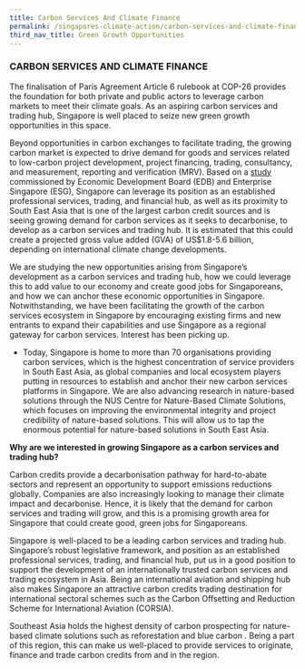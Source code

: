```yaml
---
title: Carbon Services And Climate Finance
permalink: /singapores-climate-action/carbon-services-and-climate-finance/
third_nav_title: Green Growth Opportunities
---
```

### CARBON SERVICES AND CLIMATE FINANCE

The finalisation of Paris Agreement Article 6 rulebook at COP-26 provides the foundation for both private and public actors to leverage carbon markets to meet their climate goals. As an aspiring carbon services and trading hub, Singapore is well placed to seize new green growth opportunities in this space.

Beyond opportunities in carbon exchanges to facilitate trading, the growing carbon market is expected to drive demand for goods and services related to low-carbon project development, project financing, trading, consultancy, and measurement, reporting and verification (MRV). Based on a [study](https://www.edb.gov.sg/en/business-insights/market-and-industry-reports/carbon-services-an-opportunity-for-singapore-to-support-global-and-regional-decarbonisation-goals.html) commissioned by Economic Development Board (EDB) and Enterprise Singapore (ESG), Singapore can leverage its position as an established professional services, trading, and financial hub, as well as its proximity to South East Asia that is one of the largest carbon credit sources and is seeing growing demand for carbon services as it seeks to decarbonise, to develop as a carbon services and trading hub. It is estimated that this could create a projected gross value added (GVA) of US$1.8-5.6 billion, depending on international climate change developments. 

We are studying the new opportunities arising from Singapore’s development as a carbon services and trading hub, how we could leverage this to add value to our economy and create good jobs for Singaporeans, and how we can anchor these economic opportunities in Singapore. Notwithstanding, we have been facilitating the growth of the carbon services ecosystem in Singapore by encouraging existing firms and new entrants to expand their capabilities and use Singapore as a regional gateway for carbon services. Interest has been picking up. 

* Today, Singapore is home to more than 70 organisations providing carbon services, which is the highest concentration of service providers in South East Asia, as global companies and local ecosystem players putting in resources to establish and anchor their new carbon services platforms in Singapore. We are also advancing research in nature-based solutions through the NUS Centre for Nature-Based Climate Solutions, which focuses on improving the environmental integrity and project credibility of nature-based solutions. This will allow us to tap the enormous potential for nature-based solutions in South East Asia.


**Why are we interested in growing Singapore as a carbon services and trading hub?**

Carbon credits provide a decarbonisation pathway for hard-to-abate sectors and represent an opportunity to support emissions reductions globally. Companies are also increasingly looking to manage their climate impact and decarbonise. Hence, it is likely that the demand for carbon services and trading will grow, and this is a promising growth area for Singapore that could create good, green jobs for Singaporeans.

Singapore is well-placed to be a leading carbon services and trading hub. Singapore’s robust legislative framework, and position as an established professional services, trading, and financial hub, put us in a good position to support the development of an internationally trusted carbon services and trading ecosystem in Asia. Being an international aviation and shipping hub also makes Singapore an attractive carbon credits trading destination for international sectoral schemes such as the Carbon Offsetting and Reduction Scheme for International Aviation (CORSIA).

Southeast Asia holds the highest density of carbon prospecting for nature-based climate solutions such as reforestation and blue carbon . Being a part of this region, this can make us well-placed to provide services to originate, finance and trade carbon credits from and in the region.

